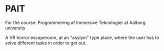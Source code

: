 # PAIT
For the course: Programmering af Immersive Teknologier at Aalborg university

A VR horror escaperoom, at an "asylym" type place, where the user has to solve different tasks in order to get out.
